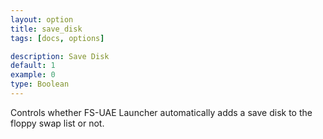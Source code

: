 ```yaml
---
layout: option
title: save_disk
tags: [docs, options]

description: Save Disk
default: 1
example: 0
type: Boolean
---
```


Controls whether FS-UAE Launcher automatically adds a save disk to the
floppy swap list or not.
